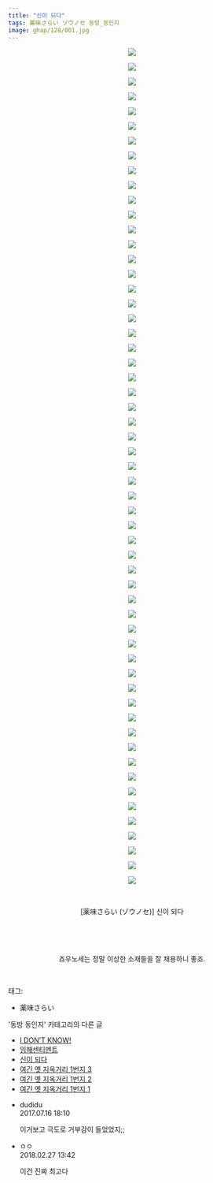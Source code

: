 ```yaml
---
title: "신이 되다"
tags: 薬味さらい ゾウノセ 동방_동인지
image: ghap/128/001.jpg
---
```

<div class="article">
<p style="text-align: center; clear: none; float: none;"><img src="{{ site.nasurl }}/ghap/128/001.jpg"/></p>
<p style="text-align: center; clear: none; float: none;"><img src="{{ site.nasurl }}/ghap/128/002.jpg"/></p>
<p style="text-align: center; clear: none; float: none;"><img src="{{ site.nasurl }}/ghap/128/003.jpg"/></p>
<p style="text-align: center; clear: none; float: none;"><img src="{{ site.nasurl }}/ghap/128/004.jpg"/></p>
<p style="text-align: center; clear: none; float: none;"><img src="{{ site.nasurl }}/ghap/128/005.jpg"/></p>
<p style="text-align: center; clear: none; float: none;"><img src="{{ site.nasurl }}/ghap/128/006.jpg"/></p>
<p style="text-align: center; clear: none; float: none;"><img src="{{ site.nasurl }}/ghap/128/007.jpg"/></p>
<p style="text-align: center; clear: none; float: none;"><img src="{{ site.nasurl }}/ghap/128/008.jpg"/></p>
<p style="text-align: center; clear: none; float: none;"><img src="{{ site.nasurl }}/ghap/128/009.jpg"/></p>
<p style="text-align: center; clear: none; float: none;"><img src="{{ site.nasurl }}/ghap/128/010.jpg"/></p>
<p style="text-align: center; clear: none; float: none;"><img src="{{ site.nasurl }}/ghap/128/011.jpg"/></p>
<p style="text-align: center; clear: none; float: none;"><img src="{{ site.nasurl }}/ghap/128/012.jpg"/></p>
<p style="text-align: center; clear: none; float: none;"><img src="{{ site.nasurl }}/ghap/128/013.jpg"/></p>
<p style="text-align: center; clear: none; float: none;"><img src="{{ site.nasurl }}/ghap/128/014.jpg"/></p>
<p style="text-align: center; clear: none; float: none;"><img src="{{ site.nasurl }}/ghap/128/015.jpg"/></p>
<p style="text-align: center; clear: none; float: none;"><img src="{{ site.nasurl }}/ghap/128/016.jpg"/></p>
<p style="text-align: center; clear: none; float: none;"><img src="{{ site.nasurl }}/ghap/128/017.jpg"/></p>
<p style="text-align: center; clear: none; float: none;"><img src="{{ site.nasurl }}/ghap/128/018.jpg"/></p>
<p style="text-align: center; clear: none; float: none;"><img src="{{ site.nasurl }}/ghap/128/019.jpg"/></p>
<p style="text-align: center; clear: none; float: none;"><img src="{{ site.nasurl }}/ghap/128/020.jpg"/></p>
<p style="text-align: center; clear: none; float: none;"><img src="{{ site.nasurl }}/ghap/128/021.jpg"/></p>
<p style="text-align: center; clear: none; float: none;"><img src="{{ site.nasurl }}/ghap/128/022.jpg"/></p>
<p style="text-align: center; clear: none; float: none;"><img src="{{ site.nasurl }}/ghap/128/023.jpg"/></p>
<p style="text-align: center; clear: none; float: none;"><img src="{{ site.nasurl }}/ghap/128/024.jpg"/></p>
<p style="text-align: center; clear: none; float: none;"><img src="{{ site.nasurl }}/ghap/128/025.jpg"/></p>
<p style="text-align: center; clear: none; float: none;"><img src="{{ site.nasurl }}/ghap/128/026.jpg"/></p>
<p style="text-align: center; clear: none; float: none;"><img src="{{ site.nasurl }}/ghap/128/027.jpg"/></p>
<p style="text-align: center; clear: none; float: none;"><img src="{{ site.nasurl }}/ghap/128/028.jpg"/></p>
<p style="text-align: center; clear: none; float: none;"><img src="{{ site.nasurl }}/ghap/128/029.jpg"/></p>
<p style="text-align: center; clear: none; float: none;"><img src="{{ site.nasurl }}/ghap/128/030.jpg"/></p>
<p style="text-align: center; clear: none; float: none;"><img src="{{ site.nasurl }}/ghap/128/031.jpg"/></p>
<p style="text-align: center; clear: none; float: none;"><img src="{{ site.nasurl }}/ghap/128/032.jpg"/></p>
<p style="text-align: center; clear: none; float: none;"><img src="{{ site.nasurl }}/ghap/128/033.jpg"/></p>
<p style="text-align: center; clear: none; float: none;"><img src="{{ site.nasurl }}/ghap/128/034.jpg"/></p>
<p style="text-align: center; clear: none; float: none;"><img src="{{ site.nasurl }}/ghap/128/035.jpg"/></p>
<p style="text-align: center; clear: none; float: none;"><img src="{{ site.nasurl }}/ghap/128/036.jpg"/></p>
<p style="text-align: center; clear: none; float: none;"><img src="{{ site.nasurl }}/ghap/128/037.jpg"/></p>
<p style="text-align: center; clear: none; float: none;"><img src="{{ site.nasurl }}/ghap/128/038.jpg"/></p>
<p style="text-align: center; clear: none; float: none;"><img src="{{ site.nasurl }}/ghap/128/039.jpg"/></p>
<p style="text-align: center; clear: none; float: none;"><img src="{{ site.nasurl }}/ghap/128/040.jpg"/></p>
<p style="text-align: center; clear: none; float: none;"><img src="{{ site.nasurl }}/ghap/128/041.jpg"/></p>
<p style="text-align: center; clear: none; float: none;"><img src="{{ site.nasurl }}/ghap/128/042.jpg"/></p>
<p style="text-align: center; clear: none; float: none;"><img src="{{ site.nasurl }}/ghap/128/043.jpg"/></p>
<p style="text-align: center; clear: none; float: none;"><img src="{{ site.nasurl }}/ghap/128/044.jpg"/></p>
<p style="text-align: center; clear: none; float: none;"><img src="{{ site.nasurl }}/ghap/128/045.jpg"/></p>
<p style="text-align: center; clear: none; float: none;"><img src="{{ site.nasurl }}/ghap/128/046.jpg"/></p>
<p style="text-align: center; clear: none; float: none;"><img src="{{ site.nasurl }}/ghap/128/047.jpg"/></p>
<p style="text-align: center; clear: none; float: none;"><img src="{{ site.nasurl }}/ghap/128/048.jpg"/></p>
<p style="text-align: center; clear: none; float: none;"><img src="{{ site.nasurl }}/ghap/128/049.jpg"/></p>
<p style="text-align: center; clear: none; float: none;"><img src="{{ site.nasurl }}/ghap/128/050.jpg"/></p>
<p style="text-align: center; clear: none; float: none;"><img src="{{ site.nasurl }}/ghap/128/051.jpg"/></p>
<p style="text-align: center; clear: none; float: none;"><img src="{{ site.nasurl }}/ghap/128/052.jpg"/></p>
<p style="text-align: center; clear: none; float: none;"><img src="{{ site.nasurl }}/ghap/128/053.jpg"/></p>
<p style="text-align: center; clear: none; float: none;"><img src="{{ site.nasurl }}/ghap/128/054.jpg"/></p>
<p style="text-align: center; clear: none; float: none;"><img src="{{ site.nasurl }}/ghap/128/055.jpg"/></p>
<p style="text-align: center; clear: none; float: none;"><img src="{{ site.nasurl }}/ghap/128/056.jpg"/></p>
<p style="text-align: center; clear: none; float: none;"><img src="{{ site.nasurl }}/ghap/128/057.jpg"/></p>
<p style="text-align: center; clear: none; float: none;"><br/></p>
<p style="text-align: center; clear: none; float: none;">[薬味さらい (ゾウノセ)] 신이 되다</p>
<p style="text-align: center; clear: none; float: none;"><br/></p>
<p style="text-align: center; clear: none; float: none;"><br/></p>
<p style="text-align: center; clear: none; float: none;">죠우노세는 정말 이상한 소재들을 잘 채용하니 좋죠.</p>
<p><br/></p>
</div><div class="tagTrail">
<p>태그: </p>
<ul>
<li>薬味さらい</li>
</ul>
</div><div class="another">
<p>'동방 동인지' 카테고리의 다른 글</p>
<ul>
<li><a href="/2016-06-18-ghap_130">I DON’T KNOW!</a></li>
<li><a href="/2016-06-18-ghap_129">임해센티멘트</a></li>
<li><a href="/2016-06-18-ghap_128">신이 되다</a></li>
<li><a href="/2016-06-18-ghap_127">여긴 옛 지옥거리 1번지 3</a></li>
<li><a href="/2016-06-18-ghap_126">여긴 옛 지옥거리 1번지 2</a></li>
<li><a href="/2016-06-18-ghap_125">여긴 옛 지옥거리 1번지 1</a></li>
</ul>
</div><div class="cb_module cb_fluid">
<div class="cb_wrt cb_profile">
<div class="comment">
<ul>
<li class="cb_thumb_off" id="comment15037126">
<div class="cb_comment_area">
<div class="cb_info_area">
<div class="cb_section">
<span class="cb_nick_name">dudidu</span>
</div>
<div class="cb_section">
<span class="cb_date">2017.07.16 18:10 </span>
</div>
</div>
<div class="cb_dsc_comment">
<p class="cb_dsc">
											이거보고 극도로 거부감이 들었었지;;
										</p>
</div>
</div></li>
<li class="cb_thumb_off" id="comment15208006">
<div class="cb_comment_area">
<div class="cb_info_area">
<div class="cb_section">
<span class="cb_nick_name">ㅇㅇ</span>
</div>
<div class="cb_section">
<span class="cb_date">2018.02.27 13:42 </span>
</div>
</div>
<div class="cb_dsc_comment">
<p class="cb_dsc">
											이건 진짜 최고다
										</p>
</div>
</div></li>
</ul>
</div>
</div><!-- commentList close -->
</div>